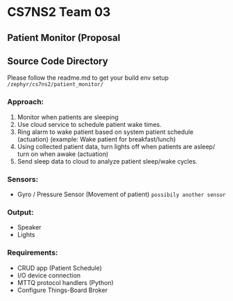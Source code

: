 # CS7NS2 Team 03

## Patient Monitor (Proposal

## Source Code Directory

Please follow the readme.md to get your build env setup
```/zephyr/cs7ns2/patient_monitor/```

### Approach:
1. Monitor when patients are sleeping
2. Use cloud service to schedule patient wake times.
3. Ring alarm to wake patient based on system patient schedule (actuation) (example: Wake patient for breakfast/lunch)
4. Using collected patient data, turn lights off when patients are asleep/ turn on when awake (actuation)
5. Send sleep data to cloud to analyze patient sleep/wake cycles.

### Sensors:
* Gyro / Pressure Sensor (Movement of patient) `possibily another sensor`

### Output:
* Speaker
* Lights

### Requirements:
* CRUD app (Patient Schedule)
* I/O device connection
* MTTQ protocol handlers (Python)
* Configure Things-Board Broker
